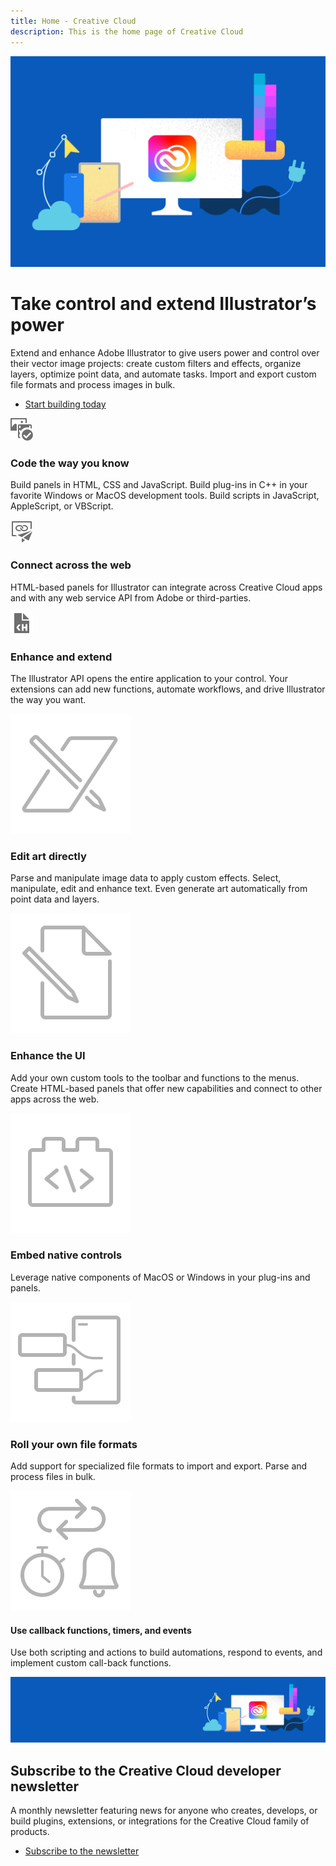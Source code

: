 ```yaml
---
title: Home - Creative Cloud
description: This is the home page of Creative Cloud 
---
```

 
<Hero slots="image, heading, text, buttons" variant="halfwidth" />

![Creative Cloud banner](images/cc-hero.png)

# Take control and extend Illustrator’s power

Extend and enhance Adobe Illustrator to give users power and control over their vector image projects: create custom filters and effects, organize layers, optimize point data, and automate tasks. Import and export custom file formats and process images in bulk.

* [Start building today](https://console.adobe.io/downloads/ai)




<TextBlock slots="image, heading, text" width="33%" theme="light" isCentered />

![CC icon](images/Smock_AssetCheck_18_N.svg)


### Code the way you know

Build panels in HTML, CSS and JavaScript. Build plug-ins in C++ in your favorite Windows or MacOS development tools. Build scripts in JavaScript, AppleScript, or VBScript.



<TextBlock slots="image, heading, text" width="33%" theme="light" isCentered />

![CC icon](images/Smock_AssetsLinkedPublished_18_N.svg)


### Connect across the web

HTML-based panels for Illustrator can integrate across Creative Cloud apps and with any web service API from Adobe or third-parties.


<TextBlock slots="image, heading, text" width="33%" theme="light" isCentered />

![CC icon](images/Smock_FileHTML_18_N.svg)

### Enhance and extend

The Illustrator API opens the entire application to your control. Your extensions can add new functions, automate workflows, and drive Illustrator the way you want.


<TextBlock slots="image, heading, text" width="33%" theme="dark" isCentered />

![CC icon](images/S_IlluEditArtDirectly_96.svg)

### Edit art directly

Parse and manipulate image data to apply custom effects. Select, manipulate, edit and enhance text. Even generate art automatically from point data and layers.


<TextBlock slots="image, heading, text" width="33%" theme="dark" isCentered />

![CC icon](images/S_IlluCustomFileFormats_96.svg)

### Enhance the UI

Add your own custom tools to the toolbar and functions to the menus. Create HTML-based panels that offer new capabilities and connect to other apps across the web.

<TextBlock slots="image, heading, text" width="33%" theme="dark" isCentered />

![CC icon](images/S_IlluCepPlugin_96.svg)

### Embed native controls

Leverage native components of MacOS or Windows in your plug-ins and panels.

<TextBlock slots="image, heading, text" width="50%" theme="light" isCentered />

![CC icon](images/S_IlluEnhanceUI_96.svg)

### Roll your own file formats

Add support for specialized file formats to import and export. Parse and process files in bulk.

<TextBlock slots="image, heading, text" width="50%" theme="light" isCentered />

![CC icon](images/S_IlluCallbackfunctionsTimersEvents_96.svg)
#### Use callback functions, timers, and events

Use both scripting and actions to build automations, respond to events, and implement custom call-back functions.


<SummaryBlock slots="image, heading, text, buttons" background="rgb(246, 16, 27)" />

![CC banner](images/cc-banner.png)

## Subscribe to the Creative Cloud developer newsletter 

A monthly newsletter featuring news for anyone who creates, develops, or build plugins, extensions, or integrations for the
Creative Cloud family of products.

* [Subscribe to the newsletter](https://www.adobe.com/subscription/ccdevnewsletter.html)